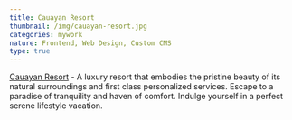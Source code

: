```yaml
---
title: Cauayan Resort
thumbnail: /img/cauayan-resort.jpg
categories: mywork
nature: Frontend, Web Design, Custom CMS
type: true
---
```

[Cauayan Resort](https://cauayan.netlify.com) - A luxury resort that embodies the pristine beauty of its natural surroundings and first class personalized services. Escape to a paradise of tranquility and haven of comfort. Indulge yourself in a perfect serene lifestyle vacation.

